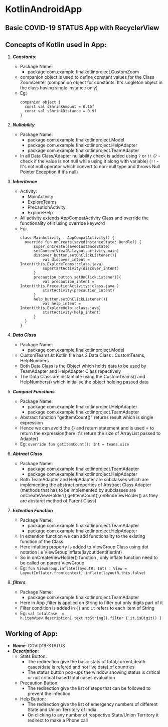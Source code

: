 # KotlinAndroidApp
## Basic COVID-19 STATUS App with RecyclerView
## Concepts of Kotlin used in App:
1. ***Constants:***
	- Package Name: 
	  	- package com.example.finalkotlinproject.CustomZoom
	- companion object is used to define constant values for the Class ZoomCenter
	  (companion object for constants: It's singleton object in the class having single instance only)
	- Eg:
	  ```
	  companion object {
        const val sShrinkAmount = 0.15f
        const val sShrinkDistance = 0.9f
      }
	  ```
2. ***Nullability***
	- Package Name:
	  	- package com.example.finalkotlinproject.Model
	  	- package com.example.finalkotlinproject.HelpAdapter
	  	- package com.example.finalkotlinproject.TeamAdapter
	- In all Data Class/Adapter nullability check is added using `?` or `!!`
	  (`?` - check if the value is not null while using it along with variable)
	  (`!!` - It's not null operator which convert to non-null type and throws Null Pointer Exception if it's null) 

3. ***Inheritence***
	- Activity:
	  	- MainActivity
	  	- ExploreTeams
	  	- PrecautionActivity
	  	- ExploreHelp
	- All activity extends AppCompatActivity Class and override the functionality of it using override keyword
	- Eg:
	  ```
	  class MainActivity : AppCompatActivity() {
    	override fun onCreate(savedInstanceState: Bundle?) {
        	super.onCreate(savedInstanceState)
        	setContentView(R.layout.activity_main)
        	discover_button.setOnClickListener(){
            	val discover_intent = Intent(this,ExploreTeams::class.java)
            	supertartActivity(discover_intent)
        	}
        	precaution_button.setOnClickListener(){
            	val precaution_intent = Intent(this,PrecautionActivity::class.java )
            	startActivity(precaution_intent)
        	}
        	help_button.setOnClickListener(){
            	val help_intent = Intent(this,ExploreHelp::class.java)
            	startActivity(help_intent)
        	}
        }
      }
      ```
4. ***Data Class***
	- Package Name:
	  	- package com.example.finalkotlinproject.Model
    - CustomTeams.kt Kotlin file has 2 Data Class : CustomTeams, HelpNumbers
    - Both Data Class is the Object which holds data to be used by TeamAdapter and HelpAdapter Class repectively
    - The Data Class are instantiate using the CustomTeams(<data>) and HelpNumbers(<data>) which initialise the object holding passed data

5. ***Compact Functions***
	- Package Name:
	  	- package com.example.finalkotlinproject.HelpAdapter
	  	- package com.example.finalkotlinproject.TeamAdapter
    - Abstract function "getItemCount()" returns result which is single expression 
    - Hence we can avoid the {} and return statement and is used = to return the expression(here it's return the size of ArrayList passed to Adapter) 
    - Eg:
      `override fun getItemCount(): Int = teams.size`  

6. ***Abtract Class***
	- Package Name:
		- package com.example.finalkotlinproject.TeamAdapter
		- package com.example.finalkotlinproject.HelpAdapter
	- Both TeamAdapter and HelpAdapter are subclasses which are implementing the abstract properties of Abstract Class Adapter
	  (methods that has to be implemented by subclasses are onCreateViewHolder(),getItemCount(),onBindViewHolder() as they are abstarct method of Parent Class)

7. ***Extention Function***
    - Package Name:
      	- package com.example.finalkotlinproject.TeamAdapter
	  	- package com.example.finalkotlinproject.HelpAdapter
	- In extention function we can add functionality to the existing function of the Class
	- Here infalting property is added to ViewGroup Class using dot notation i.e ViewGroup.inflate(layoutIdentifier:Int)
	- So in onCreateViewHolder() function , only inflate function need to be called on parent ViewGroup	      
    - Eg: 
      `fun ViewGroup.inflate(layoutR: Int) : View = LayoutInflater.from(context).inflate(layoutR,this,false)`

8. ***filters***
    - Package Name:
      - package com.example.finalkotlinproject.TeamAdapter
    - Here in App ,filter is applied on String to filter out only digits part of it
    - Filter condition is added in `{}` and `it` refers to each item of String
    - Eg:
      `val totalCase  = h.itemView.description1.text.toString().filter { it.isDigit() }`

## Working of App:

- ***Name***: COVID19-STATUS
- ***Description***:
  - Stats Button:
    - The redirection give the basic stats of total,current,death cases(data is refered and not live data) of countries
    - The status button pop-ups the window showing status is critical or not critical based total cases evaluation
  - Precaution Button:
    - The redirection give the list of steps that can be followed to prevent the infection
  - Help Button:
    - The redirection give the list of emergency numbers of different State and Union Territory of India. 
    - On clicking to any number of respective State/Union Territory it redirect to make a Phone call
